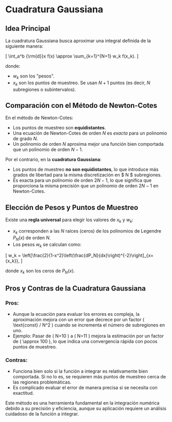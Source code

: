 # Cuadratura Gaussiana


## Idea Principal

La cuadratura Gaussiana busca aproximar una integral definida de la siguiente manera:

\[
\int_a^b {\rm{d}}x f(x) \approx \sum_{k=1}^{N+1} w_k f(x_k).
\]

donde:

  - $w_k$ son los "pesos".
  - $x_k$ son los puntos de muestreo. Se usan $N+1$ puntos (es decir, $N$ subregiones o subintervalos).

## Comparación con el Método de Newton-Cotes

En el método de Newton-Cotes:

  - Los puntos de muestreo son **equidistantes**.
  - Una ecuación de Newton-Cotes de orden $N$ es *exacta* para un polinomio de grado $N$.
  - Un polinomio de orden $N$ aproxima mejor una función bien comportada que un polinomio de orden $N-1$.

Por el contrario, en la **cuadratura Gaussiana**:

  - Los puntos de muestreo **no son equidistantes**, lo que introduce más grados de libertad para la misma discretización en $ N $ subregiones.
  - Es exacta para un polinomio de orden $2N - 1$, lo que significa que proporciona la misma precisión que un polinomio de orden $2N - 1$ en Newton-Cotes.

## Elección de Pesos y Puntos de Muestreo

Existe una **regla universal** para elegir los valores de $x_k$ y $w_k$:

  - $x_k$ corresponden a las $N$ raíces (ceros) de los polinomios de Legendre $P_N(x)$ de orden $N$.
  - Los pesos $w_k$ se calculan como:

\[
w_k = \left[\frac{2}{1-x^2}\left(\frac{dP_N}{dx}\right)^{-2}\right]_{x={x_k}},
\]

donde $x_k$ son los ceros de $P_N(x)$.

## Pros y Contras de la Cuadratura Gaussiana

### Pros:
  - Aunque la ecuación para evaluar los errores es compleja, la aproximación mejora con un error que decrece por un factor \( \text{const} / N^2 \) cuando se incrementa el número de subregiones en uno.
  - Ejemplo: Pasar de \( N=10 \) a \( N=11 \) mejora la estimación por un factor de \( \approx 100 \), lo que indica una convergencia rápida con pocos puntos de muestreo.

### Contras:
  - Funciona bien solo si la función a integrar es relativamente bien comportada. Si no lo es, se requieren más puntos de muestreo cerca de las regiones problemáticas.
  - Es complicado evaluar el error de manera precisa si se necesita con exactitud.

Este método es una herramienta fundamental en la integración numérica debido a su precisión y eficiencia, aunque su aplicación requiere un análisis cuidadoso de la función a integrar.

